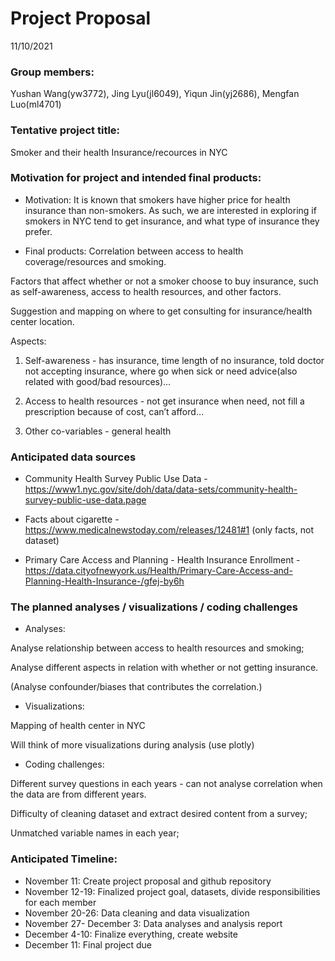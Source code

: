 Project Proposal
================
11/10/2021

### Group members:

Yushan Wang(yw3772), Jing Lyu(jl6049), Yiqun Jin(yj2686), Mengfan
Luo(ml4701)

### Tentative project title:

Smoker and their health Insurance/recources in NYC

### Motivation for project and intended final products:

-   Motivation: It is known that smokers have higher price for health
    insurance than non-smokers. As such, we are interested in exploring
    if smokers in NYC tend to get insurance, and what type of insurance
    they prefer.

-   Final products: Correlation between access to health
    coverage/resources and smoking.

Factors that affect whether or not a smoker choose to buy insurance,
such as self-awareness, access to health resources, and other factors.

Suggestion and mapping on where to get consulting for insurance/health
center location.

Aspects:

1.  Self-awareness - has insurance, time length of no insurance, told
    doctor not accepting insurance, where go when sick or need
    advice(also related with good/bad resources)…

2.  Access to health resources - not get insurance when need, not fill a
    prescription because of cost, can’t afford…

3.  Other co-variables - general health

### Anticipated data sources

-   Community Health Survey Public Use Data -
    <https://www1.nyc.gov/site/doh/data/data-sets/community-health-survey-public-use-data.page>

-   Facts about cigarette -
    <https://www.medicalnewstoday.com/releases/12481#1> (only facts, not
    dataset)

-   Primary Care Access and Planning - Health Insurance Enrollment -
    <https://data.cityofnewyork.us/Health/Primary-Care-Access-and-Planning-Health-Insurance-/gfej-by6h>

### The planned analyses / visualizations / coding challenges

-   Analyses:

Analyse relationship between access to health resources and smoking;

Analyse different aspects in relation with whether or not getting
insurance.

(Analyse confounder/biases that contributes the correlation.)

-   Visualizations:

Mapping of health center in NYC

Will think of more visualizations during analysis (use plotly)

-   Coding challenges:

Different survey questions in each years - can not analyse correlation
when the data are from different years.

Difficulty of cleaning dataset and extract desired content from a
survey;

Unmatched variable names in each year;

### Anticipated Timeline:

-   November 11: Create project proposal and github repository
-   November 12-19: Finalized project goal, datasets, divide
    responsibilities for each member
-   November 20-26: Data cleaning and data visualization
-   November 27- December 3: Data analyses and analysis report
-   December 4-10: Finalize everything, create website
-   December 11: Final project due
